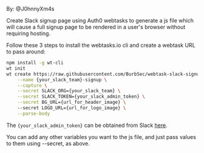 By: @J0hnnyXm4s

Create Slack signup page using Auth0 webtasks to generate a js file which will cause a full signup page to be rendered in a user's browser without requiring hosting.

Follow these 3 steps to install the webtasks.io cli and create a webtask URL to pass around:

```bash
npm install -g wt-cli
wt init
wt create https://raw.githubusercontent.com/BurbSec/webtask-slack-signup/master/slack-invite.js \
    --name {your_slack_team}-signup \
    --capture \
    --secret SLACK_ORG={your_slack_team} \
    --secret SLACK_TOKEN={your_slack_admin_token} \
    --secret BG_URL={url_for_header_image} \ 
    --secret LOGO_URL={url_for_logo_image} \
    --parse-body
```

The `{your_slack_admin_token}` can be obtained from Slack [here](https://api.slack.com/docs/oauth-test-tokens). 

You can add any other variables you want to the js file, and just pass values to them using --secret, as above.
